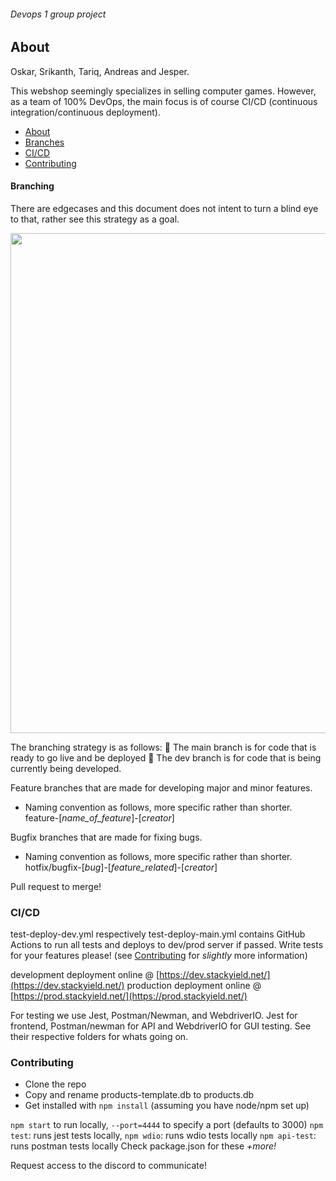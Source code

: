 ###### Devops 1 group project

## About

Oskar, Srikanth, Tariq, Andreas and Jesper.

This webshop seemingly specializes in selling computer games. However, as a team of 100% DevOps, the main focus is of course CI/CD (continuous integration/continuous deployment). 


+ [About](#About)
+ [Branches](#Branching)
+ [CI/CD](#CI/CD)
+ [Contributing](#Contributing)

#### Branching 

There are edgecases and this document does not intent to turn a blind eye to that, rather see this strategy as a goal. 
<div>
<img src="https://i.imgur.com/oKJw7qg.png" style=" width:800px"  >
</div>

The branching strategy is as follows:
  📣 The main branch is for code that is ready to go live and be deployed
  📣 The dev branch is for code that is being currently being developed. 

Feature branches that are made for developing major and minor features. 

- Naming convention as follows, more specific rather than shorter.
feature-[*name_of_feature*]-[*creator*]

 Bugfix branches that are made for fixing bugs.
- Naming convention as follows, more specific rather than shorter.
hotfix/bugfix-[*bug*]-[*feature_related*]-[*creator*]

Pull request to merge!

### CI/CD

test-deploy-dev.yml respectively test-deploy-main.yml contains GitHub Actions to run all tests and deploys to dev/prod server if passed. Write tests for your features please! (see [Contributing](#Contributing) for *slightly* more information)

development deployment online @ [https://dev.stackyield.net/](https://dev.stackyield.net/)
production deployment online @ [https://prod.stackyield.net/](https://prod.stackyield.net/)

For testing we use Jest, Postman/Newman, and WebdriverIO. Jest for frontend, Postman/newman for API and WebdriverIO for GUI testing. See their respective folders for whats going on.

### Contributing 

-   Clone the repo
-   Copy and rename products-template.db to products.db
- Get installed with ```npm install``` (assuming you have node/npm set up)

 ```npm start``` to run locally, ```--port=4444``` to specify a port (defaults to 3000)
```npm test```: runs jest tests locally,
```npm wdio```: runs wdio tests locally
```npm api-test```: runs postman tests locally
Check package.json for these *+more!*

Request access to the discord to communicate!

